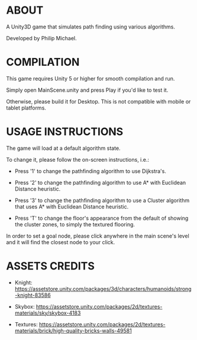 # ABOUT
A Unity3D game that simulates path finding using various algorithms.

Developed by Philip Michael.


# COMPILATION
This game requires Unity 5 or higher for smooth compilation and run.

Simply open MainScene.unity and press Play if you'd like to test it.

Otherwise, please build it for Desktop. This is not compatible with mobile or tablet platforms.


# USAGE INSTRUCTIONS
The game will load at a default algorithm state.

To change it, please follow the on-screen instructions, i.e.:

- Press '1' to change the pathfinding algorithm to use Dijkstra's.

- Press '2' to change the pathfinding algorithm to use A* with Euclidean Distance heuristic.

- Press '3' to change the pathfinding algorithm to use a Cluster algorithm that uses A* with Euclidean Distance heuristic.

- Press 'T' to change the floor's appearance from the default of showing the cluster zones, to simply the textured flooring.


In order to set a goal node, please click anywhere in the main scene's level and it will find the closest node to your click.


# ASSETS CREDITS

- Knight: https://assetstore.unity.com/packages/3d/characters/humanoids/strong-knight-83586

- Skybox: https://assetstore.unity.com/packages/2d/textures-materials/sky/skybox-4183

- Textures: https://assetstore.unity.com/packages/2d/textures-materials/brick/high-quality-bricks-walls-49581